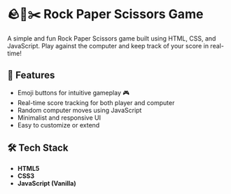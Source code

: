 # 🪨📄✂️ Rock Paper Scissors Game

A simple and fun Rock Paper Scissors game built using HTML, CSS, and JavaScript. Play against the computer and keep track of your score in real-time!

## 🚀 Features

- Emoji buttons for intuitive gameplay 🎮
- Real-time score tracking for both player and computer
- Random computer moves using JavaScript
- Minimalist and responsive UI
- Easy to customize or extend

## 🛠️ Tech Stack

- **HTML5**
- **CSS3**
- **JavaScript (Vanilla)**
